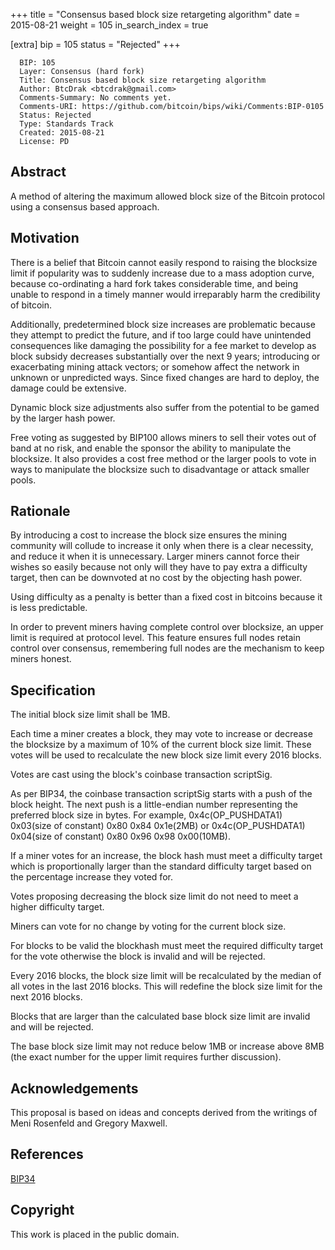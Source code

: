 +++
title = "Consensus based block size retargeting algorithm"
date = 2015-08-21
weight = 105
in_search_index = true

[extra]
bip = 105
status = "Rejected"
+++

      BIP: 105
      Layer: Consensus (hard fork)
      Title: Consensus based block size retargeting algorithm
      Author: BtcDrak <btcdrak@gmail.com>
      Comments-Summary: No comments yet.
      Comments-URI: https://github.com/bitcoin/bips/wiki/Comments:BIP-0105
      Status: Rejected
      Type: Standards Track
      Created: 2015-08-21
      License: PD

## Abstract

A method of altering the maximum allowed block size of the Bitcoin
protocol using a consensus based approach.

## Motivation

There is a belief that Bitcoin cannot easily respond to raising the
blocksize limit if popularity was to suddenly increase due to a mass
adoption curve, because co-ordinating a hard fork takes considerable
time, and being unable to respond in a timely manner would irreparably
harm the credibility of bitcoin.

Additionally, predetermined block size increases are problematic because
they attempt to predict the future, and if too large could have
unintended consequences like damaging the possibility for a fee market
to develop as block subsidy decreases substantially over the next 9
years; introducing or exacerbating mining attack vectors; or somehow
affect the network in unknown or unpredicted ways. Since fixed changes
are hard to deploy, the damage could be extensive.

Dynamic block size adjustments also suffer from the potential to be
gamed by the larger hash power.

Free voting as suggested by BIP100 allows miners to sell their votes out
of band at no risk, and enable the sponsor the ability to manipulate the
blocksize. It also provides a cost free method or the larger pools to
vote in ways to manipulate the blocksize such to disadvantage or attack
smaller pools.

## Rationale

By introducing a cost to increase the block size ensures the mining
community will collude to increase it only when there is a clear
necessity, and reduce it when it is unnecessary. Larger miners cannot
force their wishes so easily because not only will they have to pay
extra a difficulty target, then can be downvoted at no cost by the
objecting hash power.

Using difficulty as a penalty is better than a fixed cost in bitcoins
because it is less predictable.

In order to prevent miners having complete control over blocksize, an
upper limit is required at protocol level. This feature ensures full
nodes retain control over consensus, remembering full nodes are the
mechanism to keep miners honest.

## Specification

The initial block size limit shall be 1MB.

Each time a miner creates a block, they may vote to increase or decrease
the blocksize by a maximum of 10% of the current block size limit. These
votes will be used to recalculate the new block size limit every 2016
blocks.

Votes are cast using the block\'s coinbase transaction scriptSig.

As per BIP34, the coinbase transaction scriptSig starts with a push of
the block height. The next push is a little-endian number representing
the preferred block size in bytes. For example, 0x4c(OP\_PUSHDATA1)
0x03(size of constant) 0x80 0x84 0x1e(2MB) or 0x4c(OP\_PUSHDATA1)
0x04(size of constant) 0x80 0x96 0x98 0x00(10MB).

If a miner votes for an increase, the block hash must meet a difficulty
target which is proportionally larger than the standard difficulty
target based on the percentage increase they voted for.

Votes proposing decreasing the block size limit do not need to meet a
higher difficulty target.

Miners can vote for no change by voting for the current block size.

For blocks to be valid the blockhash must meet the required difficulty
target for the vote otherwise the block is invalid and will be rejected.

Every 2016 blocks, the block size limit will be recalculated by the
median of all votes in the last 2016 blocks. This will redefine the
block size limit for the next 2016 blocks.

Blocks that are larger than the calculated base block size limit are
invalid and will be rejected.

The base block size limit may not reduce below 1MB or increase above 8MB
(the exact number for the upper limit requires further discussion).

## Acknowledgements

This proposal is based on ideas and concepts derived from the writings
of Meni Rosenfeld and Gregory Maxwell.

## References

[BIP34](bip-0034.mediawiki "wikilink")

## Copyright

This work is placed in the public domain.
